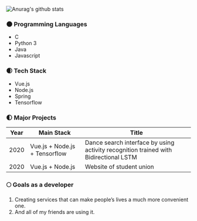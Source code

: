 ![Anurag's github stats](https://github-readme-stats.vercel.app/api?username=ekffhd&title_color=fceecc&text_color=ffffff&show_icons=true&icon_color=cdafcf&bg_color=45,7e6396,5f4b72)

### 🌑 Programming Languages
- C
- Python 3
- Java
- Javascript

### 🌒 Tech Stack
- Vue.js
- Node.js
- Spring
- Tensorflow

### 🌓 Major Projects
|Year|Main Stack|Title|
|--|--|-----|
|2020|Vue.js + Node.js + Tensorflow| Dance search interface by using activity recognition trained with Bidirectional LSTM|
|2020|Vue.js + Node.js|Website of student union |

### 🌕 Goals as a developer
1. Creating services that can make people’s lives a much more convenient one.
2. And all of my friends are using it.
